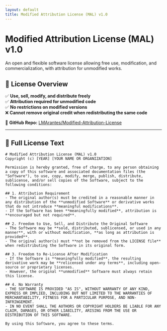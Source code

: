 ```yaml
---
layout: default
title: Modified Attribution License (MAL) v1.0
---
```


# Modified Attribution License (MAL) v1.0  
An open and flexible software license allowing free use, modification, and commercialization, with attribution for unmodified works.

## 📜 License Overview  
✅ **Use, sell, modify, and distribute freely**  
✅ **Attribution required for unmodified code**  
✅ **No restrictions on modified versions**  
❌ **Cannot remove original credit when redistributing the same code**  

🔗 **GitHub Repo:** [LMArantes/Modified-Attribution-License](https://github.com/LMArantes/Modified-Attribution-License)

---

## 📖 Full License Text  

```
# Modified Attribution License (MAL) v1.0
Copyright (c) [YEAR] [YOUR NAME OR ORGANIZATION]

Permission is hereby granted, free of charge, to any person obtaining a copy of this software and associated documentation files (the "Software"), to use, copy, modify, merge, publish, distribute, sublicense, and/or sell copies of the Software, subject to the following conditions:

## 1. Attribution Requirement  
- The original author(s) must be credited in a reasonable manner in any distribution of the **unmodified Software** or derivative works that do not introduce **meaningful modifications**.  
- If the Software has been **meaningfully modified**, attribution is **encouraged but not required**.  

## 2. Freedom to Use, Sell, and Distribute the Original Software  
- The Software may be **sold, distributed, sublicensed, or used in any manner**, with or without modification, **as long as attribution is provided**.  
- The original author(s) must **not be removed from the LICENSE file** when redistributing the Software in its original form.  

## 3. Freedom to Re-License After Modification  
- If the Software is **meaningfully modified**, the resulting derivative work may be **relicensed under any terms**, including open-source or proprietary licenses.  
- However, the original **unmodified** Software must always retain this license.  

## 4. No Warranty  
- THE SOFTWARE IS PROVIDED "AS IS", WITHOUT WARRANTY OF ANY KIND, EXPRESS OR IMPLIED, INCLUDING BUT NOT LIMITED TO THE WARRANTIES OF MERCHANTABILITY, FITNESS FOR A PARTICULAR PURPOSE, AND NON-INFRINGEMENT.  
- IN NO EVENT SHALL THE AUTHORS OR COPYRIGHT HOLDERS BE LIABLE FOR ANY CLAIM, DAMAGES, OR OTHER LIABILITY, ARISING FROM THE USE OR DISTRIBUTION OF THIS SOFTWARE.

By using this Software, you agree to these terms.
```
